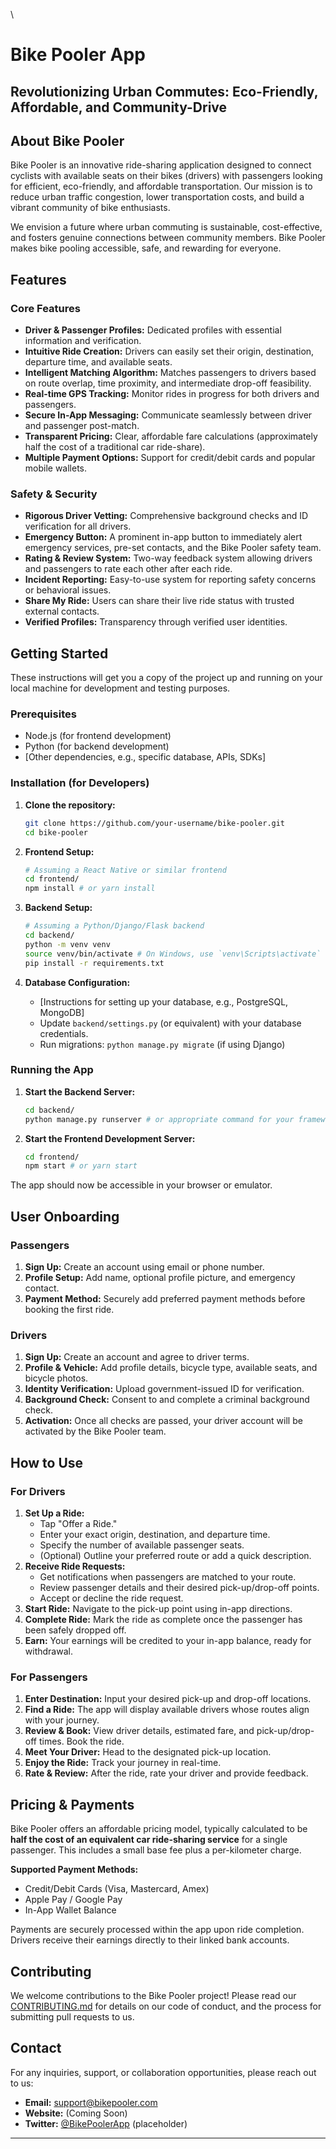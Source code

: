\

# Bike Pooler App

## Revolutionizing Urban Commutes: Eco-Friendly, Affordable, and Community-Drive

## About Bike Pooler

Bike Pooler is an innovative ride-sharing application designed to connect cyclists with available seats on their bikes (drivers) with passengers looking for efficient, eco-friendly, and affordable transportation. Our mission is to reduce urban traffic congestion, lower transportation costs, and build a vibrant community of bike enthusiasts.

We envision a future where urban commuting is sustainable, cost-effective, and fosters genuine connections between community members. Bike Pooler makes bike pooling accessible, safe, and rewarding for everyone.

## Features

### Core Features

*   **Driver & Passenger Profiles:** Dedicated profiles with essential information and verification.
*   **Intuitive Ride Creation:** Drivers can easily set their origin, destination, departure time, and available seats.
*   **Intelligent Matching Algorithm:** Matches passengers to drivers based on route overlap, time proximity, and intermediate drop-off feasibility.
*   **Real-time GPS Tracking:** Monitor rides in progress for both drivers and passengers.
*   **Secure In-App Messaging:** Communicate seamlessly between driver and passenger post-match.
*   **Transparent Pricing:** Clear, affordable fare calculations (approximately half the cost of a traditional car ride-share).
*   **Multiple Payment Options:** Support for credit/debit cards and popular mobile wallets.

### Safety & Security

*   **Rigorous Driver Vetting:** Comprehensive background checks and ID verification for all drivers.
*   **Emergency Button:** A prominent in-app button to immediately alert emergency services, pre-set contacts, and the Bike Pooler safety team.
*   **Rating & Review System:** Two-way feedback system allowing drivers and passengers to rate each other after each ride.
*   **Incident Reporting:** Easy-to-use system for reporting safety concerns or behavioral issues.
*   **Share My Ride:** Users can share their live ride status with trusted external contacts.
*   **Verified Profiles:** Transparency through verified user identities.

## Getting Started

These instructions will get you a copy of the project up and running on your local machine for development and testing purposes.

### Prerequisites

*   Node.js (for frontend development)
*   Python (for backend development)
*   [Other dependencies, e.g., specific database, APIs, SDKs]

### Installation (for Developers)

1.  **Clone the repository:**
    ```bash
    git clone https://github.com/your-username/bike-pooler.git
    cd bike-pooler
    ```

2.  **Frontend Setup:**
    ```bash
    # Assuming a React Native or similar frontend
    cd frontend/
    npm install # or yarn install
    ```

3.  **Backend Setup:**
    ```bash
    # Assuming a Python/Django/Flask backend
    cd backend/
    python -m venv venv
    source venv/bin/activate # On Windows, use `venv\Scripts\activate`
    pip install -r requirements.txt
    ```

4.  **Database Configuration:**
    *   [Instructions for setting up your database, e.g., PostgreSQL, MongoDB]
    *   Update `backend/settings.py` (or equivalent) with your database credentials.
    *   Run migrations: `python manage.py migrate` (if using Django)

### Running the App

1.  **Start the Backend Server:**
    ```bash
    cd backend/
    python manage.py runserver # or appropriate command for your framework
    ```

2.  **Start the Frontend Development Server:**
    ```bash
    cd frontend/
    npm start # or yarn start
    ```

The app should now be accessible in your browser or emulator.

## User Onboarding

### Passengers

1.  **Sign Up:** Create an account using email or phone number.
2.  **Profile Setup:** Add name, optional profile picture, and emergency contact.
3.  **Payment Method:** Securely add preferred payment methods before booking the first ride.

### Drivers

1.  **Sign Up:** Create an account and agree to driver terms.
2.  **Profile & Vehicle:** Add profile details, bicycle type, available seats, and bicycle photos.
3.  **Identity Verification:** Upload government-issued ID for verification.
4.  **Background Check:** Consent to and complete a criminal background check.
5.  **Activation:** Once all checks are passed, your driver account will be activated by the Bike Pooler team.

## How to Use

### For Drivers

1.  **Set Up a Ride:**
    *   Tap "Offer a Ride."
    *   Enter your exact origin, destination, and departure time.
    *   Specify the number of available passenger seats.
    *   (Optional) Outline your preferred route or add a quick description.
2.  **Receive Ride Requests:**
    *   Get notifications when passengers are matched to your route.
    *   Review passenger details and their desired pick-up/drop-off points.
    *   Accept or decline the ride request.
3.  **Start Ride:** Navigate to the pick-up point using in-app directions.
4.  **Complete Ride:** Mark the ride as complete once the passenger has been safely dropped off.
5.  **Earn:** Your earnings will be credited to your in-app balance, ready for withdrawal.

### For Passengers

1.  **Enter Destination:** Input your desired pick-up and drop-off locations.
2.  **Find a Ride:** The app will display available drivers whose routes align with your journey.
3.  **Review & Book:** View driver details, estimated fare, and pick-up/drop-off times. Book the ride.
4.  **Meet Your Driver:** Head to the designated pick-up location.
5.  **Enjoy the Ride:** Track your journey in real-time.
6.  **Rate & Review:** After the ride, rate your driver and provide feedback.

## Pricing & Payments

Bike Pooler offers an affordable pricing model, typically calculated to be **half the cost of an equivalent car ride-sharing service** for a single passenger. This includes a small base fee plus a per-kilometer charge.

**Supported Payment Methods:**
*   Credit/Debit Cards (Visa, Mastercard, Amex)
*   Apple Pay / Google Pay
*   In-App Wallet Balance

Payments are securely processed within the app upon ride completion. Drivers receive their earnings directly to their linked bank accounts.

## Contributing

We welcome contributions to the Bike Pooler project! Please read our [CONTRIBUTING.md](CONTRIBUTING.md) for details on our code of conduct, and the process for submitting pull requests to us.


## Contact

For any inquiries, support, or collaboration opportunities, please reach out to us:

*   **Email:** support@bikepooler.com
*   **Website:** (Coming Soon)
*   **Twitter:** [@BikePoolerApp](https://twitter.com/BikePoolerApp) (placeholder)

---

